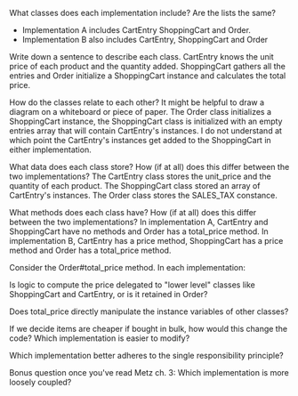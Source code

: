 What classes does each implementation include? Are the lists the same?
* Implementation A includes CartEntry ShoppingCart and Order.
* Implementation B also includes CartEntry, ShoppingCart and Order

Write down a sentence to describe each class. CartEntry knows the unit price of each product and the quantity added. ShoppingCart gathers all the entries and Order initialize a ShoppingCart instance and calculates the total price.

How do the classes relate to each other? It might be helpful to draw a diagram on a whiteboard or piece of paper. The Order class initializes a ShoppingCart instance, the ShoppingCart class is initialized with an empty entries array that will contain CartEntry's instances. I do not understand at which point the CartEntry's instances get added to the ShoppingCart in either implementation.

What data does each class store? How (if at all) does this differ between the two implementations? The CartEntry class stores the unit_price and the quantity of each product. The ShoppingCart class stored an array of CartEntry's instances. The Order class stores the SALES_TAX constance.

What methods does each class have? How (if at all) does this differ between the two implementations? In implementation A, CartEntry and ShoppingCart have no methods and Order has a total_price method. In implementation B, CartEntry has a price method, ShoppingCart has a price method and Order has a total_price method.

Consider the Order#total_price method. In each implementation:

Is logic to compute the price delegated to "lower level" classes like ShoppingCart and CartEntry, or is it retained in Order?

Does total_price directly manipulate the instance variables of other classes?

If we decide items are cheaper if bought in bulk, how would this change the code? Which implementation is easier to modify?

Which implementation better adheres to the single responsibility principle?

Bonus question once you've read Metz ch. 3: Which implementation is more loosely coupled?
